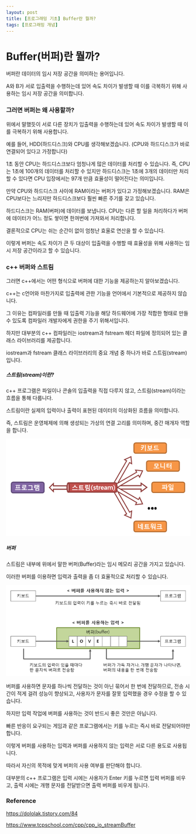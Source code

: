 ```yaml
---
layout: post
title: [프로그래밍 기초] Buffer란 뭘까?
tags: [프로그래밍 개념]
---
```


# Buffer(버퍼)란 뭘까?

버퍼란 데이터의 임시 저장 공간을 의미하는 용어입니다.

A와 B가 서로 입출력을 수행하는데 있어 속도 차이가 발생할 때 이를 극복하기 위해 사용하는 임시 저장 공간을 의미합니다.

### 그러면 버퍼는 왜 사용할까?

위에서 말했듯이 서로 다른 장치가 입출력을 수행하는데 있어 속도 차이가 발생할 때 이를 극복하기 위해 사용합니다.

예를 들어, HDD(하드디스크)와 CPU를 생각해보겠습니다. (CPU와 하드디스크가 바로 연결되어 있다고 가정합니다)

1초 동안 CPU는 하드디스크보다 엄청나게 많은 데이터를 처리할 수 있습니다. 즉, CPU는 1초에 100개의 데이터를 처리할 수 있지만 하드디스크는 1초에 3개의 데이터만 처리할 수 있다면 CPU 입장에서는 97개 만큼 효율성이 떨어진다는 의미입니다.

만약 CPU와 하드디스크 사이에 RAM이라는 버퍼가 있다고 가정해보겠습니다. RAM은 CPU보다는 느리지만 하드디스크보다 훨씬 빠른 주기를 갖고 있습니다.

하드디스크는 RAM(버퍼)에 데이터를 보냅니다. CPU는 다른 할 일을 처리하다가 버퍼에 데이터가 어느 정도 쌓이면 한꺼번에 가져와서 처리합니다.

결론적으로 CPU는 쉬는 순간이 없이 엄청난 효울로 연산을 할 수 있습니다.

이렇게 버퍼는 속도 차이가 큰 두 대상이 입출력을 수행할 때 효율성을 위해 사용하는 임시 저장 공간이라고 할 수 있습니다.

### c++ 버퍼와 스트림

그러면 c++에서는 어떤 형식으로 버퍼에 대한 기능을 제공하는지 알아보겠습니다.

c++는 c언어와 마찬가지로 입출력에 관한 기능을 언어에서 기본적으로 제공하지 않습니다.

그 이유는 컴파일러를 만들 때 입출력 기능을 해당 하드웨어에 가장 적합한 형태로 만들 수 있도록 컴파일러 개발자에게 권한을 주기 위해서입니다.

하지만 대부분의 c++ 컴파일러는 iostream과 fstream 헤더 파일에 정의되어 있는 클래스 라이브러리를 제공합니다.

iostream과 fstream 클래스 라이브러리의 중요 개념 중 하나가 바로 스트림(stream)입니다.

##### 스트림(stream)이란?

c++ 프로그램은 파일이나 콘솔의 입출력을 직접 다루지 않고, 스트림(stream)이라는 흐름을 통해 다룹니다.

스트림이란 실제의 입력이나 출력이 표현된 데이터의 이상화된 흐름을 의미합니다.

즉, 스트림은 운영체제에 의해 생성되는 가상의 연결 고리를 의미하며, 중간 매개자 역할을 합니다.

![alt text](image.png)

##### 버퍼

스트림은 내부에 위에서 말한 버퍼(Buffer)라는 임시 메모리 공간을 가지고 있습니다.

이러한 버퍼를 이용하면 입력과 출력을 좀 더 효율적으로 처리할 수 있습니다.

![alt text](image-1.png)

버퍼를 사용하면 문자를 하나씩 전달하는 것이 아닌 묶어서 한 번에 전달하므로, 전송 시간이 적게 걸려 성능이 향상되고, 사용자가 문자를 잘못 입력했을 경우 수정을 할 수 있습니다.

하지만 입력 작업에 버퍼를 사용하는 것이 반드시 좋은 것만은 아닙니다.

빠른 반응이 요구되는 게임과 같은 프로그램에서는 키를 누르는 즉시 바로 전달되어야만 합니다.

이렇게 버퍼를 사용하는 입력과 버퍼를 사용하지 않는 입력은 서로 다른 용도로 사용됩니다.

따라서 자신의 목적에 맞게 버퍼의 사용 여부를 판단해야 합니다.

대부분의 c++ 프로그램은 입력 시에는 사용자가 Enter 키를 누르면 입력 버퍼를 비우고, 출력 시에는 개행 문자를 전달받으면 출력 버퍼를 비우게 됩니다.

### Reference

<https://dololak.tistory.com/84>

<https://www.tcpschool.com/cpp/cpp_io_streamBuffer>
